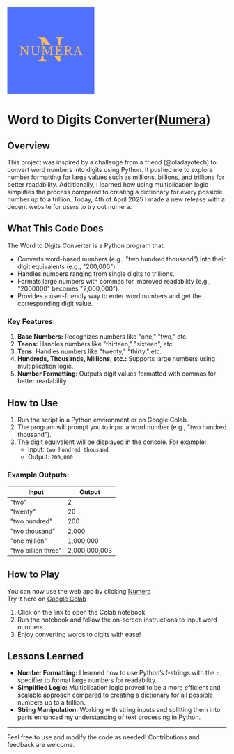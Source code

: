<p cLass="float-text">
   <img src="staticfiles/images/Numera.png" width="200px" alt="Numera Image not found">
</p>


# Word to Digits Converter([Numera](https://numera-egrx.onrender.com/))

## Overview
This project was inspired by a challenge from a friend (@oladayotech) to convert word numbers into digits using Python. It pushed me to explore number formatting for large values such as millions, billions, and trillions for better readability. Additionally, I learned how using multiplication logic simplifies the process compared to creating a dictionary for every possible number up to a trillion. Today, 4th of April 2025 I made a new release with a decent website for users to try out numera.

## What This Code Does
The Word to Digits Converter is a Python program that:
- Converts word-based numbers (e.g., "two hundred thousand") into their digit equivalents (e.g., "200,000").
- Handles numbers ranging from single digits to trillions.
- Formats large numbers with commas for improved readability (e.g., "2000000" becomes "2,000,000").
- Provides a user-friendly way to enter word numbers and get the corresponding digit value.

### Key Features:
1. **Base Numbers:** Recognizes numbers like "one," "two," etc.
2. **Teens:** Handles numbers like "thirteen," "sixteen", etc.
3. **Tens:** Handles numbers like "twenty," "thirty," etc.
4. **Hundreds, Thousands, Millions, etc.:** Supports large numbers using multiplication logic.
5. **Number Formatting:** Outputs digit values formatted with commas for better readability.

## How to Use
1. Run the script in a Python environment or on Google Colab.
2. The program will prompt you to input a word number (e.g., "two hundred thousand").
3. The digit equivalent will be displayed in the console. For example:
   - Input: `two hundred thousand`
   - Output: `200,000`

### Example Outputs:
| Input                  | Output    |
|------------------------|-----------|
| "two"                 | 2         |
| "twenty"              | 20        |
| "two hundred"         | 200       |
| "two thousand"        | 2,000     |
| "one million"         | 1,000,000 |
| "two billion three"   | 2,000,000,003 |

## How to Play
You can now use the web app by clicking [Numera](https://numera-egrx.onrender.com/)
<br>
Try it here on [Google Colab](https://tinyurl.com/gaji-word-to-digit-converter)

1. Click on the link to open the Colab notebook.
2. Run the notebook and follow the on-screen instructions to input word numbers.
3. Enjoy converting words to digits with ease!

## Lessons Learned
- **Number Formatting:** I learned how to use Python’s f-strings with the `:,` specifier to format large numbers for readability.
- **Simplified Logic:** Multiplication logic proved to be a more efficient and scalable approach compared to creating a dictionary for all possible numbers up to a trillion.
- **String Manipulation:** Working with string inputs and splitting them into parts enhanced my understanding of text processing in Python.

---
Feel free to use and modify the code as needed! Contributions and feedback are welcome.

